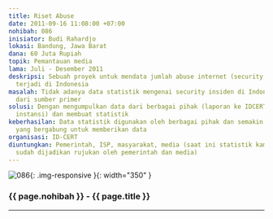 ```yaml
---
title: Riset Abuse
date: 2011-09-16 11:08:00 +07:00
nohibah: 086
inisiator: Budi Rahardjo
lokasi: Bandung, Jawa Barat
dana: 60 Juta Rupiah
topik: Pemantauan media
lama: Juli - Desember 2011
deskripsi: Sebuah proyek untuk mendata jumlah abuse internet (security insiden) yang
  terjadi di Indonesia
masalah: Tidak adanya data statistik mengenai security insiden di Indonesia yang berasal
  dari sumber primer
solusi: Dengan mengumpulkan data dari berbagai pihak (laporan ke IDCERT, ISP, operator,
  instansi) dan membuat statistik
keberhasilan: Data statistik digunakan oleh berbagai pihak dan semakin banyaknya orang
  yang bergabung untuk memberikan data
organisasi: ID-CERT
diuntungkan: Pemerintah, ISP, masyarakat, media (saat ini statistik kami terdahulu
  sudah dijadikan rujukan oleh pemerintah dan media)
---
```


![086](/static/img/hibahcmb/086.png){: .img-responsive }{: width="350" }

### {{ page.nohibah }} - {{ page.title }}

---
